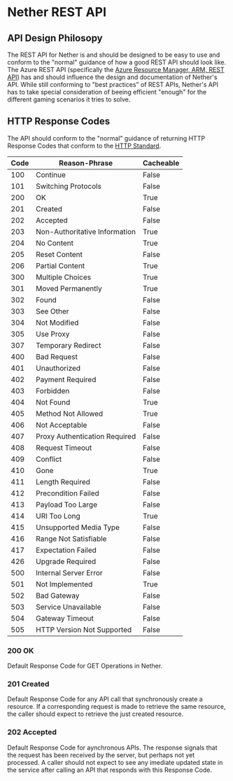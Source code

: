 # Nether REST API

## API Design Philosopy

The REST API for Nether is and should be designed to be easy to use and conform to the "normal" guidance of how a good REST API should look like. The Azure REST API (specifically the [Azure Resource Manager, ARM, REST API](https://msdn.microsoft.com/en-us/library/azure/dn790568.aspx)) has and should influence the design and documentation of Nether's API. While still conforming to "best practices" of REST APIs, Nether's API has to take special consideration of beeing efficient "enough" for the different gaming scenarios it tries to solve.

## HTTP Response Codes

The API should conform to the "normal" guidance of returning HTTP Response Codes that conform to the [HTTP Standard](https://tools.ietf.org/html/rfc7231).

Code  | Reason-Phrase                  | Cacheable 
----- | ------------------------------ | ----------
100   | Continue                       | False     
101   | Switching Protocols            | False     
200   | OK                             | True      
201   | Created                        | False     
202   | Accepted                       | False     
203   | Non-Authoritative Information  | True      
204   | No Content                     | True      
205   | Reset Content                  | False     
206   | Partial Content                | True      
300   | Multiple Choices               | True      
301   | Moved Permanently              | True      
302   | Found                          | False     
303   | See Other                      | False     
304   | Not Modified                   | False     
305   | Use Proxy                      | False     
307   | Temporary Redirect             | False     
400   | Bad Request                    | False     
401   | Unauthorized                   | False     
402   | Payment Required               | False     
403   | Forbidden                      | False     
404   | Not Found                      | True      
405   | Method Not Allowed             | True      
406   | Not Acceptable                 | False     
407   | Proxy Authentication Required  | False     
408   | Request Timeout                | False     
409   | Conflict                       | False     
410   | Gone                           | True      
411   | Length Required                | False     
412   | Precondition Failed            | False     
413   | Payload Too Large              | False     
414   | URI Too Long                   | True      
415   | Unsupported Media Type         | False     
416   | Range Not Satisfiable          | False     
417   | Expectation Failed             | False     
426   | Upgrade Required               | False     
500   | Internal Server Error          | False     
501   | Not Implemented                | True      
502   | Bad Gateway                    | False     
503   | Service Unavailable            | False     
504   | Gateway Timeout                | False     
505   | HTTP Version Not Supported     | False     

### 200 OK

Default Response Code for GET Operations in Nether.

### 201 Created

Default Response Code for any API call that synchronously create a resource. If a corresponding request is made to retrieve the same resource, the caller should expect to retrieve the just created resource.

### 202 Accepted

Default Response Code for aynchronous APIs. The response signals that the request has been received by the server, but perhaps not yet processed. A caller should not expect to see any imediate updated state in the service after calling an API that responds with this Response Code.

